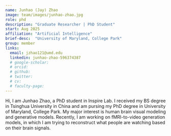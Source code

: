 ```yaml
---
name: Junhao (Jay) Zhao
image: team/images/junhao-zhao.jpg
role: phd
description: "Graduate Researcher | PhD Student"
start: Aug 2025
affiliation: "Artificial Intelligence"
brief-desc:  "University of Maryland, College Park"
group: member
links:
  email: jzhao121@umd.edu
  linkedin: junhao-zhao-596374387
  # google-scholar: 
  # orcid: 
  # github: 
  # twitter:   
  # cv: 
  # faculty-page: 
---
```

Hi, I am Junhao Zhao, a PhD student in Inspire Lab. I received my BS degree in Tsinghua University in China and am pursing my PhD degree in University of Maryland, College Park. My major interest is human brain visual modeling and generative models. Recently, I am working on fMRI-to-video generation models, in which I am trying to reconstruct what people are watching  based on their brain signals.
